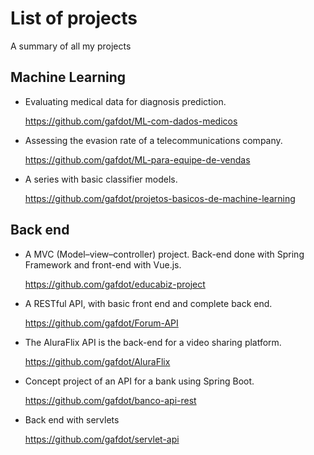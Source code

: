 # List of projects
A summary of all my projects
## Machine Learning
* Evaluating medical data for diagnosis prediction.
  
  https://github.com/gafdot/ML-com-dados-medicos

* Assessing the evasion rate of a telecommunications company.
  
  https://github.com/gafdot/ML-para-equipe-de-vendas

* A series with basic classifier models.
 
  https://github.com/gafdot/projetos-basicos-de-machine-learning
## Back end
* A MVC (Model–view–controller) project. Back-end done with Spring Framework and front-end with Vue.js.
  
  https://github.com/gafdot/educabiz-project

* A RESTful API, with basic front end and complete back end.
  
  https://github.com/gafdot/Forum-API

* The AluraFlix API is the back-end for a video sharing platform.
  
  https://github.com/gafdot/AluraFlix

* Concept project of an API for a bank using Spring Boot.
  
  https://github.com/gafdot/banco-api-rest

* Back end with servlets
  
  https://github.com/gafdot/servlet-api
